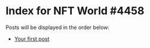 # Index for NFT World #4458
Posts will be displayed in the order below:

- [Your first post](./001-first.md)

